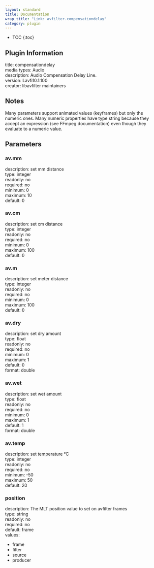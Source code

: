 ```yaml
---
layout: standard
title: Documentation
wrap_title: "Link: avfilter.compensationdelay"
category: plugin
---
```

* TOC
{:toc}

## Plugin Information

title: compensationdelay  
media types:
Audio  
description: Audio Compensation Delay Line.  
version: Lavfi10.1.100  
creator: libavfilter maintainers  

## Notes

Many parameters support animated values (keyframes) but only the numeric ones. Many numeric properties have type string because they accept an expression (see FFmpeg documentation) even though they evaluate to a numeric value.

## Parameters

### av.mm

  
description:
set mm distance  
type: integer  
readonly: no  
required: no  
minimum: 0  
maximum: 10  
default: 0  

### av.cm

  
description:
set cm distance  
type: integer  
readonly: no  
required: no  
minimum: 0  
maximum: 100  
default: 0  

### av.m

  
description:
set meter distance  
type: integer  
readonly: no  
required: no  
minimum: 0  
maximum: 100  
default: 0  

### av.dry

  
description:
set dry amount  
type: float  
readonly: no  
required: no  
minimum: 0  
maximum: 1  
default: 0  
format: double  

### av.wet

  
description:
set wet amount  
type: float  
readonly: no  
required: no  
minimum: 0  
maximum: 1  
default: 1  
format: double  

### av.temp

  
description:
set temperature °C  
type: integer  
readonly: no  
required: no  
minimum: -50  
maximum: 50  
default: 20  

### position

  
description:
The MLT position value to set on avfilter frames  
type: string  
readonly: no  
required: no  
default: frame  
values:  

* frame
* filter
* source
* producer

